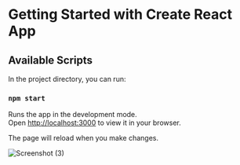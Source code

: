 # Getting Started with Create React App

## Available Scripts

In the project directory, you can run:

### `npm start`

Runs the app in the development mode.\
Open [http://localhost:3000](http://localhost:3000) to view it in your browser.

The page will reload when you make changes.

![Screenshot (3)](https://github.com/user-attachments/assets/8b693361-2c62-47ae-82e5-82c646c6112f)
